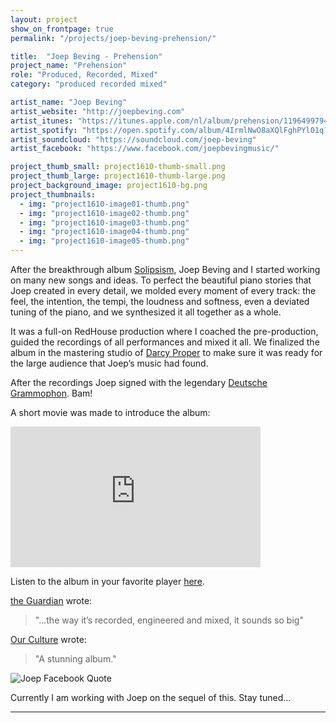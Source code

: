 ```yaml
---
layout: project
show_on_frontpage: true
permalink: "/projects/joep-beving-prehension/"

title:  "Joep Beving - Prehension"
project_name: "Prehension"
role: "Produced, Recorded, Mixed"
category: "produced recorded mixed"

artist_name: "Joep Beving"
artist_website: "http://joepbeving.com"
artist_itunes: "https://itunes.apple.com/nl/album/prehension/1196499794?l=en"
artist_spotify: "https://open.spotify.com/album/4IrmlNwO8aXQlFghPYl01q?si=o4Sfu781RqCYj8HcXVJvXQ"
artist_soundcloud: "https://soundcloud.com/joep-beving"
artist_facebook: "https://www.facebook.com/joepbevingmusic/"

project_thumb_small: project1610-thumb-small.png
project_thumb_large: project1610-thumb-large.png
project_background_image: project1610-bg.png
project_thumbnails:
  - img: "project1610-image01-thumb.png"
  - img: "project1610-image02-thumb.png"
  - img: "project1610-image03-thumb.png"
  - img: "project1610-image04-thumb.png"
  - img: "project1610-image05-thumb.png"
---
```


After the breakthrough album [Solipsism](http://www.redhouse.nl/projects/joep-beving-solipsism/), Joep Beving and I started working on many new songs and ideas. To perfect the beautiful piano stories that Joep created in every detail, we molded every moment of every track: the feel, the intention, the tempi, the loudness and softness, even a deviated tuning of the piano, and we synthesized it all together as a whole.

It was a full-on RedHouse production where I coached the pre-production, guided the recordings of all performances and mixed it all. We finalized the album in the mastering studio of [Darcy Proper](http://www.wisseloord.nl/mastering/) to make sure it was ready for the large audience that Joep’s music had found. 

After the recordings Joep signed with the legendary [Deutsche Grammophon](http://www.deutschegrammophon.com/en/cat/4797151?). Bam!

A short movie was made to introduce the album:
<iframe width="400" height="225" src="https://www.youtube.com/embed/Tuh4_h93DZk?rel=0" frameborder="0" gesture="media" allow="encrypted-media" allowfullscreen></iframe>

Listen to the album in your favorite player [here](https://dg.lnk.to/beving-prehension).

[the Guardian](https://www.theguardian.com/music/2017/may/13/joep-beving-dutch-pianist-spotify-star-solipsism) wrote:
>"...the way it’s recorded, engineered and mixed, it sounds so big"

[Our Culture](https://ourculturemag.com/2017/04/09/204-2/) wrote:
>"A stunning album." 

![Joep Facebook Quote](../../img/project1610-facebookquote.png)

Currently I am working with Joep on the sequel of this. Stay tuned...

---
